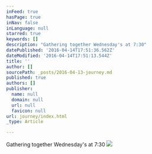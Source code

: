 ```yaml
---
inFeed: true
hasPage: true
inNav: false
inLanguage: null
starred: true
keywords: []
description: "Gathering together Wednesday's at 7:30"
datePublished: '2016-04-14T17:51:36.562Z'
dateModified: '2016-04-14T17:51:13.544Z'
title: ''
author: []
sourcePath: _posts/2016-04-13-journey.md
published: true
authors: []
publisher:
  name: null
  domain: null
  url: null
  favicon: null
url: journey/index.html
_type: Article

---
```

Gathering together Wednesday's at 7:30
![](https://the-grid-user-content.s3-us-west-2.amazonaws.com/5cb2a010-d2c7-46ed-902c-3e11b22e29d7.png)
